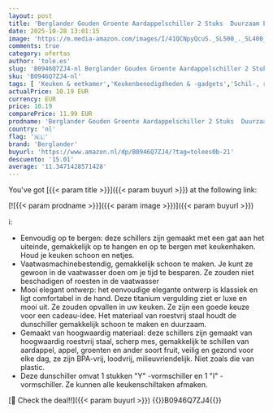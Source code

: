 ```yaml
---
layout: post
title: 'Berglander Gouden Groente Aardappelschiller 2 Stuks  Duurzaam En Stevig Scherpe Titanium Plating Gouden Roestvrijstalen Schilmachines Voor Keuken'
date: 2025-10-28 13:01:15
image: 'https://m.media-amazon.com/images/I/41QCNpyQcuS._SL500_._SL400_.jpg'
comments: true
category: ofertas
author: 'tole.es'
slug: 'B0946Q7ZJ4-nl Berglander Gouden Groente Aardappelschiller 2 Stuks...'
sku: 'B0946Q7ZJ4-nl'
tags: [ 'Keuken & eetkamer','Keukenbenodigdheden & -gadgets','Schil-, rasp- & snijgereedschap','Schillers','Wonen & keuken','berglander','🇳🇱', ]
actualPrice: 10.19 EUR
currency: EUR
price: 10.19
comparePrice: 11.99 EUR
prodname: 'Berglander Gouden Groente Aardappelschiller 2 Stuks  Duurzaam En Stevig Scherpe Titanium Plating Gouden Roestvrijstalen Schilmachines Voor Keuken'
country: 'nl'
flag: '🇳🇱'
brand: 'Berglander'
buyurl: 'https://www.amazon.nl/dp/B0946Q7ZJ4/?tag=tolees0b-21'
descuento: '15.01'
average: '11.3471428571428'
---
```


You've got [{{< param title >}}]({{< param buyurl >}}) at the following link:

[![{{< param prodname >}}]({{< param image >}})]({{< param buyurl >}})

ℹ️:

- Eenvoudig op te bergen: deze schillers zijn gemaakt met een gat aan het uiteinde, gemakkelijk op te hangen en op te bergen met keukenhaken. Houd je keuken schoon en netjes.
- Vaatwasmachinebestendig, gemakkelijk schoon te maken. Je kunt ze gewoon in de vaatwasser doen om je tijd te besparen. Ze zouden niet beschadigen of roesten in de vaatwasser
- Mooi elegant ontwerp: het eenvoudige elegante ontwerp is klassiek en ligt comfortabel in de hand. Deze titanium vergulding ziet er luxe en mooi uit. Ze zouden opvallen in uw keuken. Ze zijn een goede keuze voor een cadeau-idee. Het materiaal van roestvrij staal houdt de dunschiller gemakkelijk schoon te maken en duurzaam.
- Gemaakt van hoogwaardig materiaal: deze schillers zijn gemaakt van hoogwaardig roestvrij staal, scherp mes, gemakkelijk te schillen van aardappel, appel, groenten en ander soort fruit, veilig en gezond voor elke dag, ze zijn BPA-vrij, loodvrij, milieuvriendelijk. Niet zoals die van plastic.
- Deze dunschiller omvat 1 stukken "Y" -vormschiller en 1 "I" -vormschiller. Ze kunnen alle keukenschiltaken afmaken.

[🛒 Check the deal!!]({{< param buyurl >}})
{{<world>}}B0946Q7ZJ4{{</world>}}
